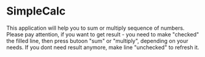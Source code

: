 # SimpleCalc
This application will help you to sum or multiply sequence of numbers. Please pay attention, if you want to get result - you need to make "checked" the filled line, then press butoon "sum" or "multiply", depending on your needs. If you dont need result anymore, make line "unchecked" to refresh it.
